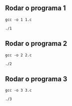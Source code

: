 <h2>Rodar o programa 1</h2>

```
gcc -o 1 1.c
```

```
./1
```
<h2>Rodar o programa 2</h2>

```
gcc -o 2 2.c
```

```
./2
```
<h2>Rodar o programa 3</h2>

```
gcc -o 3 3.c
```

```
./3
```
